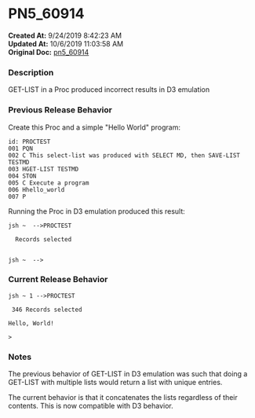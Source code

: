 # PN5_60914

**Created At:** 9/24/2019 8:42:23 AM  
**Updated At:** 10/6/2019 11:03:58 AM  
**Original Doc:** [pn5_60914](https://docs.jbase.com/75024-5-7-4-release-notes/pn5_60914)  


### Description

GET-LIST in a Proc produced incorrect results in D3 emulation



### Previous Release Behavior

Create this Proc and a simple "Hello World" program:



```
id: PROCTEST
001 PQN
002 C This select-list was produced with SELECT MD, then SAVE-LIST TESTMD
003 HGET-LIST TESTMD
004 STON
005 C Execute a program
006 Hhello_world
007 P
```

Running the Proc in D3 emulation produced this result:



```
jsh ~  -->PROCTEST

  Records selected


jsh ~  -->
```



### Current Release Behavior



```
jsh ~ 1 -->PROCTEST

 346 Records selected

Hello, World!

>
```



### Notes

The previous behavior of GET-LIST in D3 emulation was such that doing a GET-LIST with multiple lists would return a list with unique entries.

The current behavior is that it concatenates the lists regardless of their contents. This is now compatible with D3 behavior.
